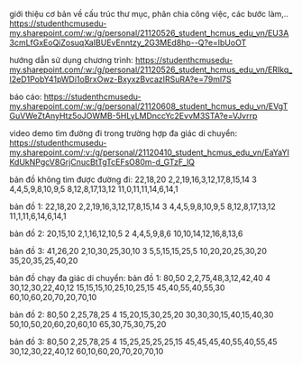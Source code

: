 giới thiệu cơ bản về cấu trúc thư mục, phân chia công việc, các bước làm,..
https://studenthcmusedu-my.sharepoint.com/:w:/g/personal/21120526_student_hcmus_edu_vn/EU3A3cmLfGxEoQiZosuqXaIBUEvEnntzy_2G3MEd8hp--Q?e=lbUoOT

hướng dẫn sử dụng chương trình:
https://studenthcmusedu-my.sharepoint.com/:w:/g/personal/21120526_student_hcmus_edu_vn/ERIkq_I2eD1PobY41pWDi1oBrxOwz-BxyxzBvcazIRSuRA?e=79ml7S

báo cáo:
https://studenthcmusedu-my.sharepoint.com/:w:/g/personal/21120608_student_hcmus_edu_vn/EVgTGuVWeZtAnyHtz5oJOWMB-5HLyLMDnccYc2EvvM3STA?e=VJvrrp

video demo tìm đường đi trong trường hợp đa giác di chuyển:
https://studenthcmusedu-my.sharepoint.com/:v:/g/personal/21120410_student_hcmus_edu_vn/EaYaYIKdUkNPgcV8GrjCnucBtTgTcEFsO80m-d_GTzF_lQ

bản đồ không tìm được đường đi:
22,18,20
2,2,19,16,3,12,17,8,15,14
3
4,4,5,9,8,10,9,5
8,12,8,17,13,12
11,0,11,11,14,6,14,1

bản đồ 1:
22,18,20
2,2,19,16,3,12,17,8,15,14
3
4,4,5,9,8,10,9,5
8,12,8,17,13,12
11,1,11,6,14,6,14,1

bản đồ 2:
20,15,10
2,1,16,12,10,5
2
4,4,5,9,8,6
10,10,14,12,16,8,13,6

bản đồ 3:
41,26,20
2,10,30,25,30,10
3
5,5,15,15,25,5
10,20,20,25,30,20
35,20,35,25,40,20

bản đồ chạy đa giác di chuyển:
bản đồ 1:
80,50
2,2,75,48,3,12,42,40
4
30,12,30,22,40,12
15,15,15,10,25,10,25,15
45,40,55,40,55,30
60,10,60,20,70,20,70,10

bản đồ 2:
80,50
2,25,78,25
4
15,20,15,30,25,20
30,30,30,15,40,15,40,30
50,10,50,20,60,20,60,10
65,30,75,30,75,20

bản đồ 3:
80,50
2,25,78,25
4
15,25,25,25,25,15
45,45,45,40,55,40,55,45
30,12,30,22,40,12
60,10,60,20,70,20,70,10
